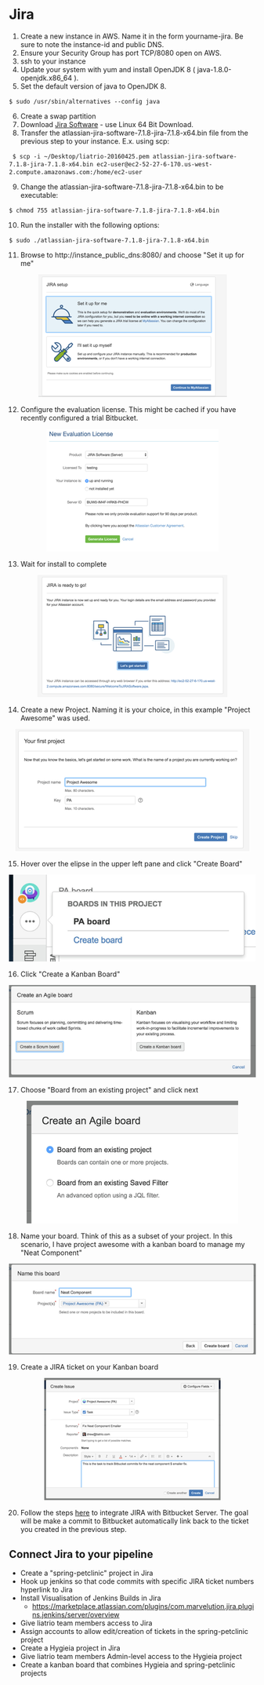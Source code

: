 # Jira
  
1. Create a new instance in AWS. Name it in the form yourname-jira. Be sure to note the instance-id and public DNS.
2. Ensure your Security Group has port TCP/8080 open on AWS.
3. ssh to your instance
4. Update your system with yum and install OpenJDK 8 ( java-1.8.0-openjdk.x86_64 ).
5. Set the default version of java to OpenJDK 8.

```
$ sudo /usr/sbin/alternatives --config java
```
6. Create a swap partition
7. Download [Jira Software](https://www.atlassian.com/software/jira/download) - use Linux 64 Bit Download.
8. Transfer the atlassian-jira-software-7.1.8-jira-7.1.8-x64.bin file from the previous step to your instance. E.x. using scp:
```
 $ scp -i ~/Desktop/liatrio-20160425.pem atlassian-jira-software-7.1.8-jira-7.1.8-x64.bin ec2-user@ec2-52-27-6-170.us-west-2.compute.amazonaws.com:/home/ec2-user
```
9. Change the atlassian-jira-software-7.1.8-jira-7.1.8-x64.bin to be executable:
```
$ chmod 755 atlassian-jira-software-7.1.8-jira-7.1.8-x64.bin
```
10. Run the installer with the following options:
```
$ sudo ./atlassian-jira-software-7.1.8-jira-7.1.8-x64.bin
```
11. Browse to http://instance_public_dns:8080/ and choose "Set it up for me"

<center>

   ![](img/jira1.png)

</center>

12. Configure the evaluation license. This might be cached if you have recently configured a trial Bitbucket.

<center>

   ![](img/jira2.png)

</center>

13. Wait for install to complete

<center>

   ![](img/jira3.png)

</center>

14. Create a new Project. Naming it is your choice, in this example "Project Awesome" was used.

<center>

   ![](img/jira4.png)

</center>

15. Hover over the elipse in the upper left pane and click "Create Board"

<center>

   ![](img/jira5.png)

</center>

16. Click "Create a Kanban Board"

<center>

   ![](img/jira6.png)

</center>

17. Choose "Board from an existing project" and click next

<center>

   ![](img/jira7.png)

</center>

18. Name your board. Think of this as a subset of your project. In this scenario, I have project awesome with a kanban board to manage my "Neat Component"

<center>

   ![](img/jira8.png)

</center>

19. Create a JIRA ticket on your Kanban board

<center>

   ![](img/jira9.png)

</center>

20. Follow the steps [here](https://confluence.atlassian.com/bitbucketserver/linking-bitbucket-server-with-jira-776640408.html) to integrate JIRA with Bitbucket Server. The goal will be make a commit to Bitbucket automatically link back to the ticket you created in the previous step.

## Connect Jira to your pipeline

- Create a "spring-petclinic" project in Jira
- Hook up jenkins so that code commits with specific JIRA ticket numbers hyperlink to Jira
- Install Visualisation of Jenkins Builds in Jira
    - https://marketplace.atlassian.com/plugins/com.marvelution.jira.plugins.jenkins/server/overview
- Give liatrio team members access to Jira
- Assign accounts to allow edit/creation of tickets in the spring-petclinic project
- Create a Hygieia project in Jira
- Give liatrio team members Admin-level access to the Hygieia project
- Create a kanban board that combines Hygieia and spring-petclinic projects

